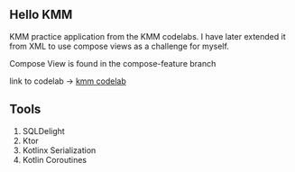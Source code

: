 ## Hello KMM

KMM practice application from the KMM codelabs. I have later extended it from XML to use compose views as a challenge 
for myself. 

Compose View is found in the compose-feature branch

link to codelab -> [kmm codelab](https://play.kotlinlang.org/hands-on/Networking%20and%20Data%20Storage%20with%20Kotlin%20Multiplatfrom%20Mobile/01_Introduction)

## Tools

1. SQLDelight
2. Ktor
3. Kotlinx Serialization
4. Kotlin Coroutines
